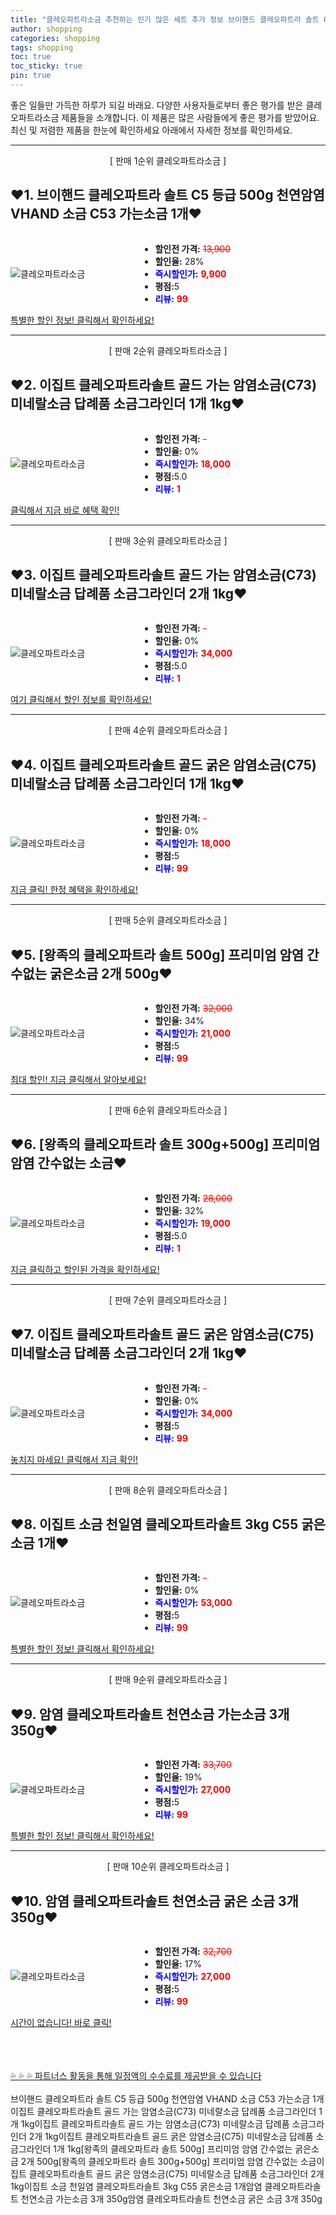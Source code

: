 ```yaml
---
title: "클레오파트라소금 추천하는 인기 많은 세트 추가 정보 브이핸드 클레오파트라 솔트 C5 등급"
author: shopping
categories: shopping
tags: shopping
toc: true
toc_sticky: true
pin: true
---
```

좋은 일들만 가득한 하루가 되길 바래요. 다양한 사용자들로부터 좋은 평가를 받은 클레오파트라소금 제품들을 소개합니다. 이 제품은 많은 사람들에게 좋은 평가를 받았어요. 최신 및 저렴한 제품을 한눈에 확인하세요 아래에서 자세한 정보를 확인하세요.

---
<p class="toplist" style="margin: 0 auto; display: block; width: fit-content;">[ 판매 1순위 클레오파트라소금 ]</p>

<h2><strong>❤️1. 브이핸드 클레오파트라 솔트 C5 등급 500g 천연암염 VHAND 소금 C53 가는소금 1개❤️</strong></h2>

<div style="display: flex; align-items: center;">
    <div style="flex: 0.4;">
        <img src="https://thumbnail6.coupangcdn.com/thumbnails/remote/230x230ex/image/vendor_inventory/0706/7055b21a0b502806a7416deebb80a7c6e3bb1762531add5fc5f327009b17.jpg" alt="클레오파트라소금" style="max-width: 100%;">
    </div>
    <div style="flex: 0.6; margin-left: 10px;">
        <ul>
            <li><strong>할인전 가격:</strong> <del style="color: red;">13,900</del></li>
            <li><strong>할인율:</strong> 28%</li>
            <li><span style='color:blue'><strong>즉시할인가:</strong></span> <span style='color:red'><strong>9,900</strong></span></li>
            <li><strong>평점:</strong>5</li>
            <li><span style='color:blue'><strong>리뷰:</strong></span> <span style='color:red'><strong>99</strong></span></li>
        </ul>
    </div>
</div>
<div class="center">
    <a href="https://selin100587.github.io?lptag=AF9450613&subid=githubio&pageKey=8040115409&traceid=V0-153&itemId=22507996721&vendorItemId=89550100673" class="myButton">
        특별한 할인 정보! 클릭해서 확인하세요!
    </a>
</div>


---
<p class="toplist" style="margin: 0 auto; display: block; width: fit-content;">[ 판매 2순위 클레오파트라소금 ]</p>

<h2><strong>❤️2. 이집트 클레오파트라솔트 골드 가는 암염소금(C73) 미네랄소금 답례품 소금그라인더 1개 1kg❤️</strong></h2>

<div style="display: flex; align-items: center;">
    <div style="flex: 0.4;">
        <img src="https://thumbnail7.coupangcdn.com/thumbnails/remote/230x230ex/image/vendor_inventory/0d20/576bef649912093ffd12b7fd1c334cd9e641dc9b8e0abae95e506b0aa2e0.jpg" alt="클레오파트라소금" style="max-width: 100%;">
    </div>
    <div style="flex: 0.6; margin-left: 10px;">
        <ul>
            <li><strong>할인전 가격:</strong> <del style="color: red;">-</del></li>
            <li><strong>할인율:</strong> 0%</li>
            <li><span style='color:blue'><strong>즉시할인가:</strong></span> <span style='color:red'><strong>18,000</strong></span></li>
            <li><strong>평점:</strong>5.0</li>
            <li><span style='color:blue'><strong>리뷰:</strong></span> <span style='color:red'><strong>1</strong></span></li>
        </ul>
    </div>
</div>
<div class="center">
    <a href="https://selin100587.github.io?lptag=AF9450613&subid=githubio&pageKey=7610813712&traceid=V0-153&itemId=20156411321&vendorItemId=89154956260" class="myButton">
        클릭해서 지금 바로 혜택 확인!
    </a>
</div>


---
<p class="toplist" style="margin: 0 auto; display: block; width: fit-content;">[ 판매 3순위 클레오파트라소금 ]</p>

<h2><strong>❤️3. 이집트 클레오파트라솔트 골드 가는 암염소금(C73) 미네랄소금 답례품 소금그라인더 2개 1kg❤️</strong></h2>

<div style="display: flex; align-items: center;">
    <div style="flex: 0.4;">
        <img src="https://thumbnail7.coupangcdn.com/thumbnails/remote/230x230ex/image/vendor_inventory/0d20/576bef649912093ffd12b7fd1c334cd9e641dc9b8e0abae95e506b0aa2e0.jpg" alt="클레오파트라소금" style="max-width: 100%;">
    </div>
    <div style="flex: 0.6; margin-left: 10px;">
        <ul>
            <li><strong>할인전 가격:</strong> <del style="color: red;">-</del></li>
            <li><strong>할인율:</strong> 0%</li>
            <li><span style='color:blue'><strong>즉시할인가:</strong></span> <span style='color:red'><strong>34,000</strong></span></li>
            <li><strong>평점:</strong>5.0</li>
            <li><span style='color:blue'><strong>리뷰:</strong></span> <span style='color:red'><strong>1</strong></span></li>
        </ul>
    </div>
</div>
<div class="center">
    <a href="https://selin100587.github.io?lptag=AF9450613&subid=githubio&pageKey=7610813712&traceid=V0-153&itemId=21542596006&vendorItemId=89154956252" class="myButton">
        여기 클릭해서 할인 정보를 확인하세요!
    </a>
</div>


---
<p class="toplist" style="margin: 0 auto; display: block; width: fit-content;">[ 판매 4순위 클레오파트라소금 ]</p>

<h2><strong>❤️4. 이집트 클레오파트라솔트 골드 굵은 암염소금(C75) 미네랄소금 답례품 소금그라인더 1개 1kg❤️</strong></h2>

<div style="display: flex; align-items: center;">
    <div style="flex: 0.4;">
        <img src="https://thumbnail9.coupangcdn.com/thumbnails/remote/230x230ex/image/vendor_inventory/0d5f/20296d544e2b4524ff8cc19c7af111d00bf7f2ab8c626b565786dff7136d.jpg" alt="클레오파트라소금" style="max-width: 100%;">
    </div>
    <div style="flex: 0.6; margin-left: 10px;">
        <ul>
            <li><strong>할인전 가격:</strong> <del style="color: red;">-</del></li>
            <li><strong>할인율:</strong> 0%</li>
            <li><span style='color:blue'><strong>즉시할인가:</strong></span> <span style='color:red'><strong>18,000</strong></span></li>
            <li><strong>평점:</strong>5</li>
            <li><span style='color:blue'><strong>리뷰:</strong></span> <span style='color:red'><strong>99</strong></span></li>
        </ul>
    </div>
</div>
<div class="center">
    <a href="https://selin100587.github.io?lptag=AF9450613&subid=githubio&pageKey=8106749158&traceid=V0-153&itemId=22949034149&vendorItemId=89155015003" class="myButton">
        지금 클릭! 한정 혜택을 확인하세요!
    </a>
</div>


---
<p class="toplist" style="margin: 0 auto; display: block; width: fit-content;">[ 판매 5순위 클레오파트라소금 ]</p>

<h2><strong>❤️5. [왕족의 클레오파트라 솔트 500g] 프리미엄 암염 간수없는 굵은소금 2개 500g❤️</strong></h2>

<div style="display: flex; align-items: center;">
    <div style="flex: 0.4;">
        <img src="https://thumbnail9.coupangcdn.com/thumbnails/remote/230x230ex/image/vendor_inventory/d321/385e5dfa91eec433ffa15dffb115d23d32ea12b043a3d44883c36e7d1bff.jpg" alt="클레오파트라소금" style="max-width: 100%;">
    </div>
    <div style="flex: 0.6; margin-left: 10px;">
        <ul>
            <li><strong>할인전 가격:</strong> <del style="color: red;">32,000</del></li>
            <li><strong>할인율:</strong> 34%</li>
            <li><span style='color:blue'><strong>즉시할인가:</strong></span> <span style='color:red'><strong>21,000</strong></span></li>
            <li><strong>평점:</strong>5</li>
            <li><span style='color:blue'><strong>리뷰:</strong></span> <span style='color:red'><strong>99</strong></span></li>
        </ul>
    </div>
</div>
<div class="center">
    <a href="https://selin100587.github.io?lptag=AF9450613&subid=githubio&pageKey=8244597216&traceid=V0-153&itemId=22154422572&vendorItemId=89200979125" class="myButton">
        최대 할인! 지금 클릭해서 알아보세요!
    </a>
</div>


---
<p class="toplist" style="margin: 0 auto; display: block; width: fit-content;">[ 판매 6순위 클레오파트라소금 ]</p>

<h2><strong>❤️6. [왕족의 클레오파트라 솔트 300g+500g] 프리미엄 암염 간수없는 소금❤️</strong></h2>

<div style="display: flex; align-items: center;">
    <div style="flex: 0.4;">
        <img src="https://thumbnail6.coupangcdn.com/thumbnails/remote/230x230ex/image/vendor_inventory/aecf/9ffc5de1f3c20f74e98eacfe9c59552369d05830c1f41d72d85822772d16.jpg" alt="클레오파트라소금" style="max-width: 100%;">
    </div>
    <div style="flex: 0.6; margin-left: 10px;">
        <ul>
            <li><strong>할인전 가격:</strong> <del style="color: red;">28,000</del></li>
            <li><strong>할인율:</strong> 32%</li>
            <li><span style='color:blue'><strong>즉시할인가:</strong></span> <span style='color:red'><strong>19,000</strong></span></li>
            <li><strong>평점:</strong>5.0</li>
            <li><span style='color:blue'><strong>리뷰:</strong></span> <span style='color:red'><strong>1</strong></span></li>
        </ul>
    </div>
</div>
<div class="center">
    <a href="https://selin100587.github.io?lptag=AF9450613&subid=githubio&pageKey=7980686443&traceid=V0-153&itemId=22140105793&vendorItemId=89186770605" class="myButton">
        지금 클릭하고 할인된 가격을 확인하세요!
    </a>
</div>


---
<p class="toplist" style="margin: 0 auto; display: block; width: fit-content;">[ 판매 7순위 클레오파트라소금 ]</p>

<h2><strong>❤️7. 이집트 클레오파트라솔트 골드 굵은 암염소금(C75) 미네랄소금 답례품 소금그라인더 2개 1kg❤️</strong></h2>

<div style="display: flex; align-items: center;">
    <div style="flex: 0.4;">
        <img src="https://thumbnail9.coupangcdn.com/thumbnails/remote/230x230ex/image/vendor_inventory/0d5f/20296d544e2b4524ff8cc19c7af111d00bf7f2ab8c626b565786dff7136d.jpg" alt="클레오파트라소금" style="max-width: 100%;">
    </div>
    <div style="flex: 0.6; margin-left: 10px;">
        <ul>
            <li><strong>할인전 가격:</strong> <del style="color: red;">-</del></li>
            <li><strong>할인율:</strong> 0%</li>
            <li><span style='color:blue'><strong>즉시할인가:</strong></span> <span style='color:red'><strong>34,000</strong></span></li>
            <li><strong>평점:</strong>5</li>
            <li><span style='color:blue'><strong>리뷰:</strong></span> <span style='color:red'><strong>99</strong></span></li>
        </ul>
    </div>
</div>
<div class="center">
    <a href="https://selin100587.github.io?lptag=AF9450613&subid=githubio&pageKey=8106749158&traceid=V0-153&itemId=22949034150&vendorItemId=89155015008" class="myButton">
        놓치지 마세요! 클릭해서 지금 확인!
    </a>
</div>


---
<p class="toplist" style="margin: 0 auto; display: block; width: fit-content;">[ 판매 8순위 클레오파트라소금 ]</p>

<h2><strong>❤️8. 이집트 소금 천일염 클레오파트라솔트 3kg C55 굵은소금 1개❤️</strong></h2>

<div style="display: flex; align-items: center;">
    <div style="flex: 0.4;">
        <img src="https://thumbnail10.coupangcdn.com/thumbnails/remote/230x230ex/image/vendor_inventory/2cd7/7514cab1afdfba94e74d0baa298d0d3565d9e3b4471808e9999fbdd95e67.jpg" alt="클레오파트라소금" style="max-width: 100%;">
    </div>
    <div style="flex: 0.6; margin-left: 10px;">
        <ul>
            <li><strong>할인전 가격:</strong> <del style="color: red;">-</del></li>
            <li><strong>할인율:</strong> 0%</li>
            <li><span style='color:blue'><strong>즉시할인가:</strong></span> <span style='color:red'><strong>53,000</strong></span></li>
            <li><strong>평점:</strong>5</li>
            <li><span style='color:blue'><strong>리뷰:</strong></span> <span style='color:red'><strong>99</strong></span></li>
        </ul>
    </div>
</div>
<div class="center">
    <a href="https://selin100587.github.io?lptag=AF9450613&subid=githubio&pageKey=7418318000&traceid=V0-153&itemId=19237276705&vendorItemId=86353634534" class="myButton">
        특별한 할인 정보! 클릭해서 확인하세요!
    </a>
</div>


---
<p class="toplist" style="margin: 0 auto; display: block; width: fit-content;">[ 판매 9순위 클레오파트라소금 ]</p>

<h2><strong>❤️9. 암염 클레오파트라솔트 천연소금 가는소금 3개 350g❤️</strong></h2>

<div style="display: flex; align-items: center;">
    <div style="flex: 0.4;">
        <img src="https://thumbnail6.coupangcdn.com/thumbnails/remote/230x230ex/image/vendor_inventory/882b/69e98f0d51b7adf77b8661c576fa62be18544b661796a974cb8b8309a666.png" alt="클레오파트라소금" style="max-width: 100%;">
    </div>
    <div style="flex: 0.6; margin-left: 10px;">
        <ul>
            <li><strong>할인전 가격:</strong> <del style="color: red;">33,700</del></li>
            <li><strong>할인율:</strong> 19%</li>
            <li><span style='color:blue'><strong>즉시할인가:</strong></span> <span style='color:red'><strong>27,000</strong></span></li>
            <li><strong>평점:</strong>5</li>
            <li><span style='color:blue'><strong>리뷰:</strong></span> <span style='color:red'><strong>99</strong></span></li>
        </ul>
    </div>
</div>
<div class="center">
    <a href="https://selin100587.github.io?lptag=AF9450613&subid=githubio&pageKey=8232621545&traceid=V0-153&itemId=23697137177&vendorItemId=90722221941" class="myButton">
        특별한 할인 정보! 클릭해서 확인하세요!
    </a>
</div>


---
<p class="toplist" style="margin: 0 auto; display: block; width: fit-content;">[ 판매 10순위 클레오파트라소금 ]</p>

<h2><strong>❤️10. 암염 클레오파트라솔트 천연소금 굵은 소금 3개 350g❤️</strong></h2>

<div style="display: flex; align-items: center;">
    <div style="flex: 0.4;">
        <img src="https://thumbnail6.coupangcdn.com/thumbnails/remote/230x230ex/image/vendor_inventory/882b/69e98f0d51b7adf77b8661c576fa62be18544b661796a974cb8b8309a666.png" alt="클레오파트라소금" style="max-width: 100%;">
    </div>
    <div style="flex: 0.6; margin-left: 10px;">
        <ul>
            <li><strong>할인전 가격:</strong> <del style="color: red;">32,700</del></li>
            <li><strong>할인율:</strong> 17%</li>
            <li><span style='color:blue'><strong>즉시할인가:</strong></span> <span style='color:red'><strong>27,000</strong></span></li>
            <li><strong>평점:</strong>5</li>
            <li><span style='color:blue'><strong>리뷰:</strong></span> <span style='color:red'><strong>99</strong></span></li>
        </ul>
    </div>
</div>
<div class="center">
    <a href="https://selin100587.github.io?lptag=AF9450613&subid=githubio&pageKey=8232635474&traceid=V0-153&itemId=23696277750&vendorItemId=90721376976" class="myButton">
        시간이 없습니다! 바로 클릭!
    </a>
</div>

<br><br><br>[💦 💦 💦 파트너스 활동을 통해 일정액의 수수료를 제공받을 수 있습니다](https://link.coupang.com/a/bcpT2c)<br><br>브이핸드 클레오파트라 솔트 C5 등급 500g 천연암염 VHAND 소금 C53 가는소금 1개이집트 클레오파트라솔트 골드 가는 암염소금(C73) 미네랄소금 답례품 소금그라인더 1개 1kg이집트 클레오파트라솔트 골드 가는 암염소금(C73) 미네랄소금 답례품 소금그라인더 2개 1kg이집트 클레오파트라솔트 골드 굵은 암염소금(C75) 미네랄소금 답례품 소금그라인더 1개 1kg[왕족의 클레오파트라 솔트 500g] 프리미엄 암염 간수없는 굵은소금 2개 500g[왕족의 클레오파트라 솔트 300g+500g] 프리미엄 암염 간수없는 소금이집트 클레오파트라솔트 골드 굵은 암염소금(C75) 미네랄소금 답례품 소금그라인더 2개 1kg이집트 소금 천일염 클레오파트라솔트 3kg C55 굵은소금 1개암염 클레오파트라솔트 천연소금 가는소금 3개 350g암염 클레오파트라솔트 천연소금 굵은 소금 3개 350g